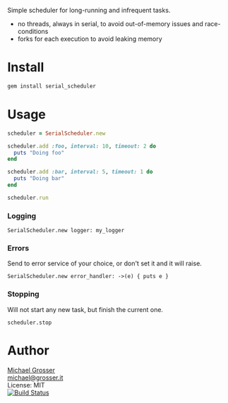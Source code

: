 Simple scheduler for long-running and infrequent tasks.

 - no threads, always in serial, to avoid out-of-memory issues and race-conditions
 - forks for each execution to avoid leaking memory

Install
=======

```Bash
gem install serial_scheduler
```

Usage
=====

```Ruby
scheduler = SerialScheduler.new

scheduler.add :foo, interval: 10, timeout: 2 do
  puts "Doing foo"
end

scheduler.add :bar, interval: 5, timeout: 1 do
  puts "Doing bar"
end

scheduler.run
```

### Logging

`SerialScheduler.new logger: my_logger`

### Errors

Send to error service of your choice, or don't set it and it will raise.

`SerialScheduler.new error_handler: ->(e) { puts e }`

### Stopping

Will not start any new task, but finish the current one.

`scheduler.stop`

Author
======
[Michael Grosser](http://grosser.it)<br/>
michael@grosser.it<br/>
License: MIT<br/>
[![Build Status](https://travis-ci.org/grosser/serial_scheduler.png)](https://travis-ci.org/grosser/serial_scheduler)
